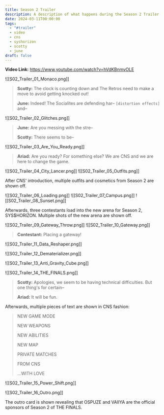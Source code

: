 ```yaml
---
title: Season 2 Trailer
description: A description of what happens during the Season 2 Trailer for THE FINALS.
date: 2024-03-11T00:00:00
tags:
  - "#trailer"
  - video
  - cns
  - syshorizon
  - scotty
  - june
draft: false
---
```

**Video Link:** https://www.youtube.com/watch?v=hVdKBnmvOLE

![[S02_Trailer_01_Monaco.png]]

>**Scotty:** The clock is counting down and The Retros need to make a move to avoid getting knocked out!
>
>**June:** Indeed! The Socialites are defending har– `[distortion effects]` and–

![[S02_Trailer_02_Glitches.png]]

>**June:** Are you messing with the stre–
>
>**Scotty:** There seems to be–

![[S02_Trailer_03_Are_You_Ready.png]]

>**Ariad:** Are you ready? For something else? We are CNS and we are here to change the game.

![[S02_Trailer_04_City_Lancer.png]]
![[S02_Trailer_05_Outfits.png]]

After CNS' introduction, multiple outfits and cosmetics from Season 2 are shown off.

![[S02_Trailer_06_Loading.png]]
![[S02_Trailer_07_Campus.png]]
![[S02_Trailer_08_Sunset.png]]

Afterwards, three contestants load into the new arena for Season 2, SYS$HORIZON. Multiple shots of the new arena are shown off.

![[S02_Trailer_09_Gateway_Throw.png]]
![[S02_Trailer_10_Gateway.png]]

>**Contestant:** Placing a gateway!

![[S02_Trailer_11_Data_Reshaper.png]]

![[S02_Trailer_12_Dematerializer.png]]

![[S02_Trailer_13_Anti_Gravity_Cube.png]]

![[S02_Trailer_14_THE_FINALS.png]]

>**Scotty:** Apologies, we seem to be having technical difficulties. But one thing's for certain–
>
>**Ariad:** It will be fun.

Afterwards, multiple pieces of text are shown in CNS fashion:

>NEW GAME MODE
>
>NEW WEAPONS
>
>NEW ABILITIES
>
>NEW MAP
>
>PRIVATE MATCHES
>
>FROM CNS
>
>...WITH LOVE

![[S02_Trailer_15_Power_Shift.png]]

![[S02_Trailer_16_Outro.png]]

The outro card is shown revealing that OSPUZE and VAIIYA are the official sponsors of Season 2 of THE FINALS.